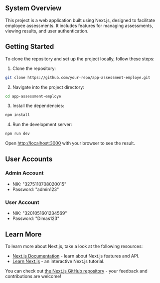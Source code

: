 ## System Overview

This project is a web application built using Next.js, designed to facilitate employee assessments. It includes features for managing assessments, viewing results, and user authentication.

## Getting Started

To clone the repository and set up the project locally, follow these steps:

1. Clone the repository:

```bash
git clone https://github.com/your-repo/app-assessment-employe.git
```

2. Navigate into the project directory:

```bash
cd app-assessment-employe
```

3. Install the dependencies:

```bash
npm install
```

4. Run the development server:

```bash
npm run dev
```

Open [http://localhost:3000](http://localhost:3000) with your browser to see the result.

## User Accounts

### Admin Account

- NIK: "3275110708020015"
- Password: "admin123"

### User Account

- NIK: "3201051601234569"
- Password: "Dimas123"

## Learn More

To learn more about Next.js, take a look at the following resources:

- [Next.js Documentation](https://nextjs.org/docs) - learn about Next.js features and API.
- [Learn Next.js](https://nextjs.org/learn) - an interactive Next.js tutorial.

You can check out [the Next.js GitHub repository](https://github.com/vercel/next.js) - your feedback and contributions are welcome!
